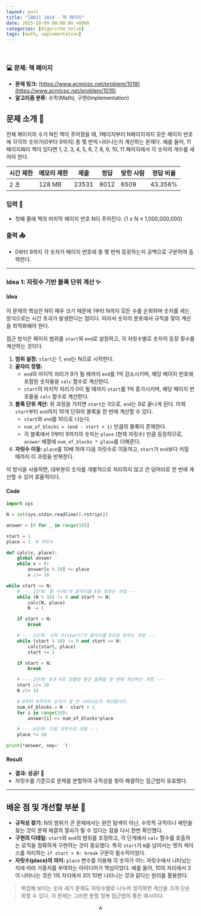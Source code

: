 ```yaml
---
layout: post
title: "[BOJ] 1019 - 책 페이지"
date: 2025-10-09 00:00:00 +0900
categories: [Algorithm_Solve]
tags: [math, implementation]
---
```


<br>

### 💻 문제: 책 페이지

- **문제 링크:** [https://www.acmicpc.net/problem/1019](https://www.acmicpc.net/problem/1019)
- **알고리즘 분류:** 수학(Math), 구현(Implementation)

## 문제 소개 🧐

전체 페이지의 수가 N인 책이 주어졌을 때, 1페이지부터 N페이지까지 모든 페이지 번호에 각각의 숫자가(0부터 9까지) 총 몇 번씩 나타나는지 계산하는 문제다. 예를 들어, 11페이지짜리 책이 있다면 1, 2, 3, 4, 5, 6, 7, 8, 9, 10, 11 페이지에서 각 숫자의 개수를 세어야 한다.

| 시간 제한 | 메모리 제한 | 제출 | 정답 | 맞힌 사람 | 정답 비율 |
| --- | --- | --- | --- | --- | --- |
| 2 초 | 128 MB | 23531 | 8012 | 6509 | 43.356% |

### 입력 📝

- 첫째 줄에 책의 마지막 페이지 번호 N이 주어진다. (1 ≤ N ≤ 1,000,000,000)

### 출력 📤

- 0부터 9까지 각 숫자가 페이지 번호에 총 몇 번씩 등장하는지 공백으로 구분하여 출력한다.

---

### Idea 1: 자릿수 기반 블록 단위 계산 ✨

#### Idea

이 문제의 핵심은 N이 매우 크기 때문에 1부터 N까지 모든 수를 순회하며 숫자를 세는 방식으로는 시간 초과가 발생한다는 점이다. 따라서 숫자의 분포에서 규칙을 찾아 계산을 최적화해야 한다.

접근 방식은 페이지 범위를 `start`와 `end`로 설정하고, 각 자릿수별로 숫자의 등장 횟수를 계산하는 것이다.

1.  **범위 설정:** `start`는 1, `end`는 N으로 시작한다.
2.  **끝자리 정렬:**
    -   `end`의 마지막 자리가 9가 될 때까지 `end`를 1씩 감소시키며, 해당 페이지 번호에 포함된 숫자들을 `calc` 함수로 계산한다.
    -   `start`의 마지막 자리가 0이 될 때까지 `start`를 1씩 증가시키며, 해당 페이지 번호들을 `calc` 함수로 계산한다.
3.  **블록 단위 계산:** 위 과정을 거치면 `start`는 0으로, `end`는 9로 끝나게 된다. 이제 `start`부터 `end`까지 10개 단위의 블록을 한 번에 계산할 수 있다.
    -   `start`와 `end`를 10으로 나눈다.
    -   `num_of_blocks = (end - start + 1)` 만큼의 블록이 존재한다.
    -   각 블록에서 0부터 9까지의 숫자는 `place` (현재 자릿수) 만큼 등장하므로, `answer` 배열에 `num_of_blocks * place`를 더해준다.
4.  **자릿수 이동:** `place`를 10배 하여 다음 자릿수로 이동하고, `start`가 `end`보다 커질 때까지 이 과정을 반복한다.

이 방식을 사용하면, 대부분의 숫자를 개별적으로 처리하지 않고 큰 덩어리로 한 번에 계산할 수 있어 효율적이다.

#### Code

```python
import sys

N = int(sys.stdin.readline().rstrip())

answer = [0 for _ in range(10)]

start = 1
place = 1  # 자릿수 

def calc(x, place):
    global answer
    while x > 0:
        answer[x % 10] += place
        x //= 10

while start <= N:
    # --- 1단계: 끝 수(N)의 끝자리를 9로 맞추는 과정 ---
    while (N % 10) != 9 and start <= N:
        calc(N, place)
        N -= 1

    if start > N:
        break

    # --- 2단계: 시작 수(start)의 끝자리를 0으로 맞추는 과정 ---
    while (start % 10) != 0 and start <= N:
        calc(start, place)
        start += 1

    if start > N:
        break

    # --- 3단계: 0과 9로 정렬된 중간 블록을 한 번에 계산하는 과정 ---
    start //= 10
    N //= 10

    # 0부터 9까지의 숫자가 몇 번 나타나는지 계산합니다.
    num_of_blocks = N - start + 1
    for i in range(10):
        answer[i] += num_of_blocks*place

    # --- 4단계: 다음 자릿수로 이동 ---
    place *= 10

print(*answer, sep=' ')
```

#### Result

-   **결과: 성공!** 🎉
-   자릿수를 기준으로 문제를 분할하여 규칙성을 찾아 해결하는 접근법이 유효했다.

---

## 배운 점 및 개선할 부분 🤔

-   **규칙성 찾기:** N의 범위가 큰 문제에서는 완전 탐색이 아닌, 수학적 규칙이나 패턴을 찾는 것이 문제 해결의 열쇠가 될 수 있다는 점을 다시 한번 확인했다.
-   **구현의 디테일:** `start`와 `end`의 범위를 조정하고, 각 단계에서 `calc` 함수를 호출하는 로직을 정확하게 구현하는 것이 중요했다. 특히 `start`가 `N`을 넘어서는 엣지 케이스를 처리하는 `if start > N: break` 구문이 필수적이었다.
-   **자릿수(place)의 의미:** `place` 변수를 이용해 각 숫자가 어느 자릿수에서 나타났는지에 따라 가중치를 부여하는 아이디어가 핵심이었다. 예를 들어, 10의 자리에서 3이 나타나는 것은 1의 자리에서 3이 10번 나타나는 것과 같다는 원리를 활용한다.

> 복잡해 보이는 숫자 세기 문제도 자릿수별로 나누어 생각하면 계산을 크게 단순화할 수 있다. 이 문제는 그러한 분할 정복 접근법의 좋은 예시이다.

<div style="text-align: center">⁂</div>
